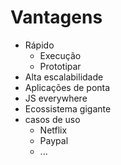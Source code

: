 # Vantagens

* Rápido
  - Execução
  - Prototipar
* Alta escalabilidade
* Aplicações de ponta
* JS everywhere
* Ecossistema gigante
* casos de uso
  - Netflix
  - Paypal
  - ...